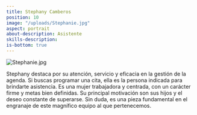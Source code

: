 ```yaml
---
title: Stephany Camberos
position: 10
image: "/uploads/Stephanie.jpg"
aspect: portrait
about-description: Asistente
skills-description:
is-bottom: true
---
```

![Stephanie.jpg](/uploads/Stephanie.jpg)

Stephany destaca por su atención, servicio y eficacia en la gestión de la agenda. Si buscas programar una cita, ella es la persona indicada para brindarte asistencia. Es una mujer trabajadora y centrada, con un carácter firme y metas bien definidas. Su principal motivación son sus hijos y el deseo constante de superarse. Sin duda, es una pieza fundamental en el engranaje de este magnífico equipo al que pertenecemos.

